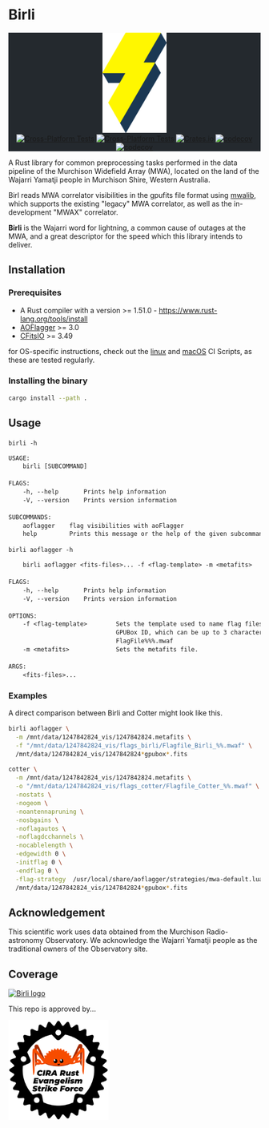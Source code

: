 # Birli

<!-- markdownlint-disable MD033 -->
<div class="bg-gray-dark" align="center" style="background-color:#24292e">
<img src="img/birli.png" height="200px" alt="Birli logo">
<br/>
<a href="https://github.com/MWATelescope/Birli/actions/workflows/linux_test.yml"><img src="https://github.com/MWATelescope/Birli/actions/workflows/linux_test.yml/badge.svg" alt="Cross-Platform Tests"></a>
<a href="https://github.com/MWATelescope/Birli/actions/workflows/macos_test.yml"><img src="https://github.com/MWATelescope/Birli/actions/workflows/macos_test.yml/badge.svg" alt="Cross-Platform Tests"></a>
<a href="https://crates.io/birli"><img alt="Crates.io" src="https://img.shields.io/crates/d/birli?label=crates.io%20%E2%AC%87%EF%B8%8F"></a>
<a href="https://docs.rs/crate/birli/"><img src="https://docs.rs/birli/badge.svg" alt="codecov"></a>
<a href="https://codecov.io/gh/MWATelescope/Birli"><img src="https://codecov.io/gh/MWATelescope/Birli/branch/main/graph/badge.svg?token=PK2KYEZOW9" alt="codecov"></a>
</div>

A Rust library for common preprocessing tasks performed in the data pipeline of the Murchison
Widefield Array (MWA), located on the land of the Wajarri Yamatji people in Murchison Shire, Western
Australia.

Birl reads MWA correlator visibilities in the gpufits file format using
[mwalib](https://github.com/MWATelescope/mwalib), which supports the existing "legacy" MWA
correlator, as well as the in-development "MWAX" correlator.

**Birli** is the Wajarri word for lightning, a common cause of outages at the MWA, and a great
descriptor for the speed which this library intends to deliver.

## Installation

### Prerequisites

- A Rust compiler with a version >= 1.51.0 - <https://www.rust-lang.org/tools/install>
- [AOFlagger](https://gitlab.com/aroffringa/aoflagger) >= 3.0
- [CFitsIO](https://heasarc.gsfc.nasa.gov/fitsio/) >= 3.49

for OS-specific instructions, check out the [linux](https://github.com/MWATelescope/Birli/blob/main/.github/workflows/linux_test.yml) and [macOS](https://github.com/MWATelescope/Birli/blob/main/.github/workflows/macos_test.yml) CI Scripts, as these are tested regularly.

### Installing the binary

```bash
cargo install --path .
```

## Usage

`birli -h`

```txt
USAGE:
    birli [SUBCOMMAND]

FLAGS:
    -h, --help       Prints help information
    -V, --version    Prints version information

SUBCOMMANDS:
    aoflagger    flag visibilities with aoFlagger
    help         Prints this message or the help of the given subcommand(s)
```

`birli aoflagger -h`

```txt
    birli aoflagger <fits-files>... -f <flag-template> -m <metafits>

FLAGS:
    -h, --help       Prints help information
    -V, --version    Prints version information

OPTIONS:
    -f <flag-template>        Sets the template used to name flag files. Percents are substituted for the zero-prefixed
                              GPUBox ID, which can be up to 3 characters log. Similar to -o in Cotter. Example:
                              FlagFile%%%.mwaf
    -m <metafits>             Sets the metafits file.

ARGS:
    <fits-files>...
```

### Examples

A direct comparison between Birli and Cotter might look like this.

```bash
birli aoflagger \
  -m /mnt/data/1247842824_vis/1247842824.metafits \
  -f "/mnt/data/1247842824_vis/flags_birli/Flagfile_Birli_%%.mwaf" \
  /mnt/data/1247842824_vis/1247842824*gpubox*.fits
```

```bash
cotter \
  -m /mnt/data/1247842824_vis/1247842824.metafits \
  -o "/mnt/data/1247842824_vis/flags_cotter/Flagfile_Cotter_%%.mwaf" \
  -nostats \
  -nogeom \
  -noantennapruning \
  -nosbgains \
  -noflagautos \
  -noflagdcchannels \
  -nocablelength \
  -edgewidth 0 \
  -initflag 0 \
  -endflag 0 \
  -flag-strategy  /usr/local/share/aoflagger/strategies/mwa-default.lua \
  /mnt/data/1247842824_vis/1247842824*gpubox*.fits
```

## Acknowledgement

This scientific work uses data obtained from the Murchison Radio-astronomy Observatory. We
acknowledge the Wajarri Yamatji people as the traditional owners of the Observatory site.

## Coverage

<a href="https://codecov.io/gh/MWATelescope/Birli"><img src="https://codecov.io/gh/MWATelescope/Birli/branch/main/graphs/sunburst.svg" height="200px" alt="Birli logo"></a>

This repo is approved by...

<img src="https://github.com/MWATelescope/Birli/raw/main/img/CIRA_Rust_Evangelism_Strike_Force.png" height="200px" alt="CIRA Rust Evangelism Strike Force logo">
